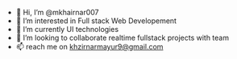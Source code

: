 - 👋 Hi, I’m @mkhairnar007
- 👀 I’m interested in Full stack Web Developement
- 🌱 I’m currently UI technologies
- 💞️ I’m looking to collaborate realtime fullstack projects with team
- 📫 reach me on khzirnarmayur9@gmail.com

<!---
mkhairnar007/mkhairnar007 is a ✨ special ✨ repository because its `README.md` (this file) appears on your GitHub profile.
You can click the Preview link to take a look at your changes.
--->
